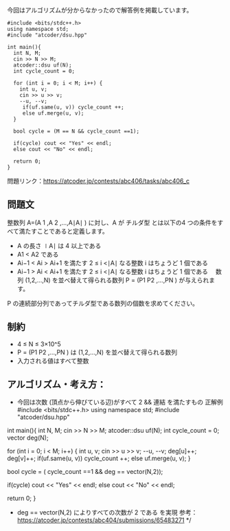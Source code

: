 今回はアルゴリズムが分からなかったので解答例を掲載しています。
```
#include <bits/stdc++.h>
using namespace std;
#include "atcoder/dsu.hpp"

int main(){
  int N, M;
  cin >> N >> M;
  atcoder::dsu uf(N);
  int cycle_count = 0;
  
  for (int i = 0; i < M; i++) {
    int u, v;
    cin >> u >> v;
    --u, --v;
     if(uf.same(u, v)) cycle_count ++;
     else uf.merge(u, v);
  }
  
  bool cycle = (M == N && cycle_count ==1);
  
  if(cycle) cout << "Yes" << endl;
  else cout << "No" << endl;
  
  return 0;
}
```

問題リンク：https://atcoder.jp/contests/abc406/tasks/abc406_c

## 問題文

整数列 A=(A 1 ,A 2 ,…,A∣A∣ ) に対し、A が チルダ型 とは以下の4 つの条件をすべて満たすことであると定義します。
- A の長さ ∣A∣ は 4 以上である 
- A1 < A2 ​である
- Ai−1 < Ai > Ai+1​  を満たす 2 ≤ i <∣A∣ なる整数 i はちょうど 1 個である　
- Ai−1 > Ai​ < Ai+1​  を満たす 2 ≤ i <∣A∣ なる整数 i はちょうど 1 個である　
数列 (1,2,…,N) を並べ替えて得られる数列 P = (P1 P2 ,…,PN ) が与えられます。

P の連続部分列であってチルダ型である数列の個数を求めてください。



## 制約
- 4 ≤ N ≤ 3×10^5
- P = (P1 P2 ,…,PN ) は (1,2,…,N) を並べ替えて得られる数列
- 入力される値はすべて整数

アルゴリズム・考え方：
- 

- 今回は次数 (頂点から伸びている辺)がすべて 2 && 連結 を満たすもの
正解例
#include <bits/stdc++.h>
using namespace std;
#include "atcoder/dsu.hpp"

int main(){
  int N, M;
  cin >> N >> M;
  atcoder::dsu uf(N);
  int cycle_count = 0;
    vector<int> deg(N);
  
  for (int i = 0; i < M; i++) {
    int u, v;
    cin >> u >> v;
    --u, --v;
    deg[u]++;
    deg[v]++;
    if(uf.same(u, v)) cycle_count ++;
    else uf.merge(u, v);
  }
  
  bool cycle = ( cycle_count ==1 && deg == vector<int>(N,2));
  
  if(cycle) cout << "Yes" << endl;
  else cout << "No" << endl;
  
  return 0;
}

- deg == vector<int>(N,2) によりすべての次数が 2 である を実現
参考：https://atcoder.jp/contests/abc404/submissions/65483271
 */
